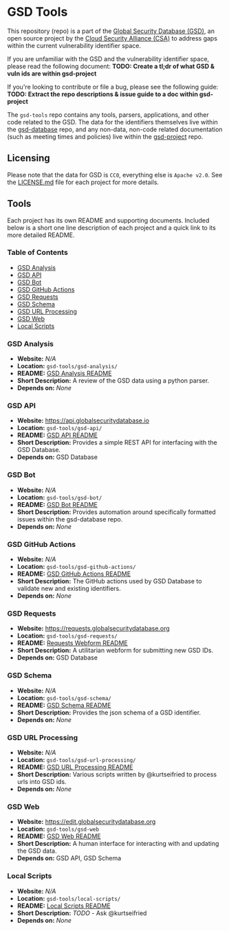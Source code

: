 # GSD Tools

This repository (repo) is a part of the [Global Security Database (GSD)](https://globalsecuritydatabase.org), an open source project by the [Cloud Security Alliance (CSA)](https://cloudsecurityalliance.org) to address gaps within the current vulnerability identifier space.

If you are unfamiliar with the GSD and the vulnerability identifier space, please read the following document: **TODO: Create a tl;dr of what GSD & vuln ids are within gsd-project**

If you're looking to contribute or file a bug, please see the following guide: **TODO: Extract the repo descriptions & issue guide to a doc within gsd-project**

The `gsd-tools` repo contains any tools, parsers, applications, and other code related to the GSD. The data for the identifiers themselves live within the [gsd-database](https://github.com/cloudsecurityalliance/gsd-database) repo, and any non-data, non-code related documentation (such as meeting times and policies) live within the [gsd-project](https://github.com/cloudsecurityalliance/gsd-project) repo.

## Licensing

Please note that the data for GSD is `CC0`, everything else is `Apache v2.0`. See the [LICENSE.md](LICENSE.md) file for each project for more details.

## Tools

Each project has its own README and supporting documents. Included below is a short one line description of each project and a quick link to its more detailed README.

### Table of Contents

- [GSD Analysis](#GSD%20Analysis)
- [GSD API](#GSD%20API)
- [GSD Bot](#GSD%20Bot)
- [GSD GitHub Actions](#GSD%20GitHub%20Actions)
- [GSD Requests](#GSD%20Requests)
- [GSD Schema](#GSD%20Schema)
- [GSD URL Processing](#GSD%20URL%20Processing)
- [GSD Web](README.md#GSD%20Web)
- [Local Scripts](#Local%20Scripts)

### GSD Analysis

- **Website:** _N/A_
- **Location:** `gsd-tools/gsd-analysis/`
- **README:** [GSD Analysis README](gsd-analysis/README.md)
- **Short Description:** A review of the GSD data using a python parser.
- **Depends on:** _None_

### GSD API

- **Website:** https://api.globalsecuritydatabase.io
- **Location:** `gsd-tools/gsd-api/`
- **README:** [GSD API README](gsd-api/README.md)
- **Short Description:** Provides a simple REST API for interfacing with the GSD Database.
- **Depends on:**  GSD Database

### GSD Bot

- **Website:** _N/A_
- **Location:** `gsd-tools/gsd-bot/`
- **README:** [GSD Bot README](gsd-bot/README.md)
- **Short Description:** Provides automation around specifically formatted issues within the gsd-database repo.
- **Depends on:** _None_

### GSD GitHub Actions

- **Website:** _N/A_
- **Location:** `gsd-tools/gsd-github-actions/`
- **README:** [GSD GitHub Actions README](gsd-github-actions/README.md)
- **Short Description:** The GitHub actions used by GSD Database to validate new and existing identifiers.
- **Depends on:** _None_

### GSD Requests

- **Website:** https://requests.globalsecuritydatabase.org
- **Location:** `gsd-tools/gsd-requests/`
- **README:** [Requests Webform README](gsd-requests/README.md)
- **Short Description:** A utilitarian webform for submitting new GSD IDs.
- **Depends on:** GSD Database

### GSD Schema

- **Website:** _N/A_
- **Location:** `gsd-tools/gsd-schema/`
- **README:** [GSD Schema README](gsd-schema/README.md)
- **Short Description:** Provides the json schema of a GSD identifier.
- **Depends on:** _None_

### GSD URL Processing

- **Website:** _N/A_
- **Location:** `gsd-tools/gsd-url-processing/`
- **README:** [GSD URL Processing README](gsd-url-processing/README.md)
- **Short Description:** Various scripts written by @kurtseifried to process urls into GSD ids.
- **Depends on:** _None_

### GSD Web

- **Website:** https://edit.globalsecuritydatabase.org
- **Location:** `gsd-tools/gsd-web`
- **README:** [GSD Web README](gsd-web/README.md)
- **Short Description:** A human interface for interacting with and updating the GSD data.
- **Depends on:** GSD API, GSD Schema

### Local Scripts

- **Website:** _N/A_
- **Location:** `gsd-tools/local-scripts/`
- **README:** [Local Scripts README](local-scripts/README.md)
- **Short Description:** _TODO_ - Ask @kurtseifried
- **Depends on:** _None_
